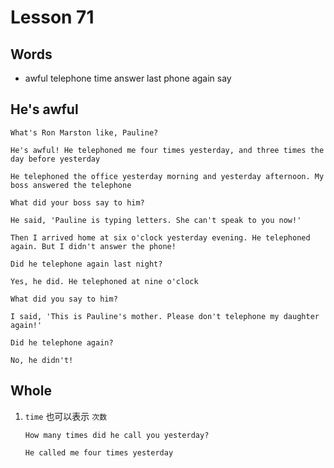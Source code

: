 # Lesson 71

## Words

- awful telephone time answer last phone again say

## He's awful

```
What's Ron Marston like, Pauline?

He's awful! He telephoned me four times yesterday, and three times the day before yesterday

He telephoned the office yesterday morning and yesterday afternoon. My boss answered the telephone

What did your boss say to him?

He said, 'Pauline is typing letters. She can't speak to you now!'

Then I arrived home at six o'clock yesterday evening. He telephoned again. But I didn't answer the phone!

Did he telephone again last night?

Yes, he did. He telephoned at nine o'clock

What did you say to him?

I said, 'This is Pauline's mother. Please don't telephone my daughter again!'

Did he telephone again?

No, he didn't!
```

## Whole

1. `time` 也可以表示 `次数`

   ```
   How many times did he call you yesterday?

   He called me four times yesterday
   ```
